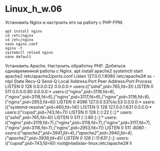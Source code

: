 # Linux_h_w.06

Установить Nginx и настроить его на работу с PHP-FPM.
    
    apt install nginx
    cd /etc/nginx
    cd /etc/nginx
    nano nginx.conf
    nginx -t
    systemctl reload nginx
    nano default
   
Установить Apache. Настроить обработку PHP. Добиться одновременной работы с Nginx.
    apt install apache2
    systemctl start apache2
    /etc/apache2/ports.conf
    Listen 127.0.0.1:8080
    /etc/apache2# ss -ntpl
State              Recv-Q              Send-Q                           Local Address:Port                           Peer Address:Port             Process
LISTEN             0                   128                                    0.0.0.0:22                                  0.0.0.0:*                 users:(("sshd",pid=765,fd=3))
LISTEN             0                   511                                    0.0.0.0:80                                  0.0.0.0:*                 users:(("nginx",pid=3119,fd=6),("nginx",pid=3118,fd=6),("nginx",pid=3117,fd=6),("nginx",pid=3116,fd=6),("nginx",pid=2953,fd=6))
LISTEN             0                   4096                             127.0.0.53%lo:53                                  0.0.0.0:*                 users:(("systemd-resolve",pid=460,fd=14))
LISTEN             0                   128                                  127.0.0.1:631                                 0.0.0.0:*                 users:(("cupsd",pid=743,fd=7))
LISTEN             0                   128                                       [::]:22                                     [::]:*                 users:(("sshd",pid=765,fd=4))
LISTEN             0                   511                                       [::]:80                                     [::]:*                 users:(("nginx",pid=3119,fd=7),("nginx",pid=3118,fd=7),("nginx",pid=3117,fd=7),("nginx",pid=3116,fd=7),("nginx",pid=2953,fd=7))
LISTEN             0                   511                                          *:8080                                      *:*                 users:(("apache2",pid=3941,fd=4),("apache2",pid=3940,fd=4),("apache2",pid=3939,fd=4))
LISTEN             0                   128                                      [::1]:631                                    [::]:*                 users:(("cupsd",pid=743,fd=6))
root@vladislav-linux:/etc/apache2# ll
